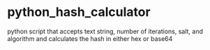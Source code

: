 python_hash_calculator
======================

python script that accepts text string, number of iterations, salt, and algorithm and calculates the hash in either hex or base64
